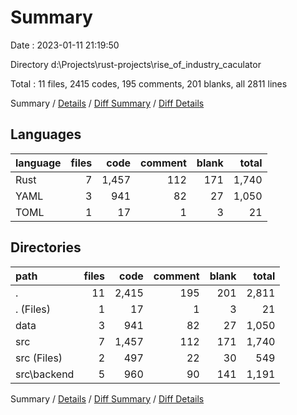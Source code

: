 # Summary

Date : 2023-01-11 21:19:50

Directory d:\\Projects\\rust-projects\\rise_of_industry_caculator

Total : 11 files,  2415 codes, 195 comments, 201 blanks, all 2811 lines

Summary / [Details](details.md) / [Diff Summary](diff.md) / [Diff Details](diff-details.md)

## Languages
| language | files | code | comment | blank | total |
| :--- | ---: | ---: | ---: | ---: | ---: |
| Rust | 7 | 1,457 | 112 | 171 | 1,740 |
| YAML | 3 | 941 | 82 | 27 | 1,050 |
| TOML | 1 | 17 | 1 | 3 | 21 |

## Directories
| path | files | code | comment | blank | total |
| :--- | ---: | ---: | ---: | ---: | ---: |
| . | 11 | 2,415 | 195 | 201 | 2,811 |
| . (Files) | 1 | 17 | 1 | 3 | 21 |
| data | 3 | 941 | 82 | 27 | 1,050 |
| src | 7 | 1,457 | 112 | 171 | 1,740 |
| src (Files) | 2 | 497 | 22 | 30 | 549 |
| src\\backend | 5 | 960 | 90 | 141 | 1,191 |

Summary / [Details](details.md) / [Diff Summary](diff.md) / [Diff Details](diff-details.md)